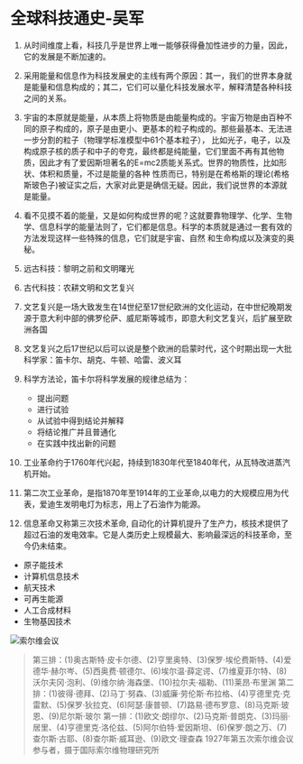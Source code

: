 # 全球科技通史-吴军
1. 从时间维度上看，科技几乎是世界上唯一能够获得叠加性进步的力量，因此，它的发展是不断加速的。

2. 采用能量和信息作为科技发展史的主线有两个原因：其一，我们的世界本身就是能量和信息构成的；其二，它们可以量化科技发展水平，解释清楚各种科技之间的关系。

3. 宇宙的本原就是能量，从本质上将物质是由能量构成的。宇宙万物是由百种不同的原子构成的，原子是由更小、更基本的粒子构成的。那些最基本、无法进一步分割的粒子（物理学标准模型中61个基本粒子），
比如光子，电子，以及构成原子核的质子和中子的夸克，最终都是纯能量，它们里面不再有其他物质，因此才有了爱因斯坦著名的E=mc2质能关系式。世界的物质性，比如形状、体积和质量，不过是能量的各种
性质而已，特别是在希格斯的理论(希格斯玻色子)被证实之后，大家对此更是确信无疑。因此，我们说世界的本源就是能量。

4. 看不见摸不着的能量，又是如何构成世界的呢？这就要靠物理学、化学、生物学、信息科学的能量法则了，它们都是信息。科学的本质就是通过一套有效的方法发现这样一些特殊的信息，它们就是宇宙、自然
和生命构成以及演变的奥秘。

5. 远古科技：黎明之前和文明曙光

6. 古代科技：农耕文明和文艺复兴

7. 文艺复兴是一场大致发生在14世纪至17世纪欧洲的文化运动，在中世纪晚期发源于意大利中部的佛罗伦萨、威尼斯等城市，即意大利文艺复兴，后扩展至欧洲各国

8. 文艺复兴之后17世纪以后可以说是整个欧洲的启蒙时代，这个时期出现一大批科学家：笛卡尔、胡克、牛顿、哈雷、波义耳 

9. 科学方法论，笛卡尔将科学发展的规律总结为：
   - 提出问题
   - 进行试验
   - 从试验中得到结论并解释
   - 将结论推广并且普通化
   - 在实践中找出新的问题

10. 工业革命约于1760年代兴起，持续到1830年代至1840年代，从瓦特改进蒸汽机开始。


11. 第二次工业革命，是指1870年至1914年的工业革命,以电力的大规模应用为代表，爱迪生发明电灯为标志，用上了石油作为能源。

12. 信息革命又称第三次技术革命, 自动化的计算机提升了生产力，核技术提供了超过石油的发电效率。它是人类历史上规模最大、影响最深远的科技革命，至今仍未结束。
- 原子能技术
- 计算机信息技术
- 航天技术
- 可再生能源
- 人工合成材料
- 生物基因技术

![索尔维会议](https://github.com/lizj3624/mynote/tree/master/reading-notes/pictures/Solvay_conference_1927_02.jpg)
> 第三排：(1)奥古斯特·皮卡尔德、(2)亨里奥特、(3)保罗·埃伦费斯特、(4)爱德华·赫尔岑、(5)西奥费·顿德尔、(6)埃尔温·薛定谔、(7)维夏菲尔特、(8)沃尔夫冈·泡利、(9)维尔纳·海森堡、(10)拉尔夫·福勒、(11)莱昂·布里渊
> 第二排：(1)彼得·德拜、(2)马丁·努森、(3)威廉·劳伦斯·布拉格、(4)亨德里克·克雷默、(5)保罗·狄拉克、(6)阿瑟·康普顿、(7)路易·德布罗意、(8)马克斯·玻恩、(9)尼尔斯·玻尔
> 第一排：(1)欧文·朗缪尔、(2)马克斯·普朗克、(3)玛丽·居里、(4)亨德里克·洛伦兹、(5)阿尔伯特·爱因斯坦、(6)保罗·朗之万、(7)查尔斯·古耶、(8)查尔斯·威耳逊、(9)欧文·理查森
> 1927年第五次索尔维会议参与者，摄于国际索尔维物理研究所
